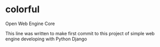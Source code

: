 # colorful
Open Web Engine Core

This line was written to make first commit to this project of simple web engine developing with Python Django